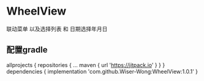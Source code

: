 # WheelView
联动菜单 以及选择列表 和 日期选择年月日
## 配置gradle 
  allprojects {
		repositories {
			...
			maven { url 'https://jitpack.io' }
		}
	}
dependencies {
	        implementation 'com.github.Wiser-Wong:WheelView:1.0.1'
	}
